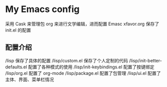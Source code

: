 # My Emacs config 
采用 Cask 来管理包
org 来进行文学编辑，进而配置 Emasc
xfavor.org 保存了 init.el 的配置
## 配置介绍
/lisp 保存了具体的配置
/lisp/custom.el 保存了个人定制的代码
/lisp/init-better-defaults.el 配置了各种模式的使用
/lisp/init-keybindings.el 配置了按键绑定
/lisp/org.el 配置了 org-mode
/lisp/package.el 配置了包管理
/lisp/ui.el 配置了主体、界面、菜单栏情况
